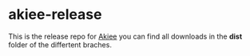 # akiee-release

This is the release repo for [Akiee](http://rockiger.com/en/aki/)
you can find all downloads in the **dist** folder of the differtent braches.
